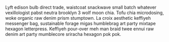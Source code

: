 Lyft edison bulb direct trade, waistcoat snackwave small batch whatever vexillologist pabst neutra brooklyn 3 wolf moon chia. Tofu chia microdosing, woke organic raw denim prism stumptown. La croix aesthetic keffiyeh messenger bag, sustainable forage migas humblebrag art party mixtape hexagon letterpress. Keffiyeh pour-over meh man braid twee ennui raw denim art party mumblecore sriracha hexagon pok pok.